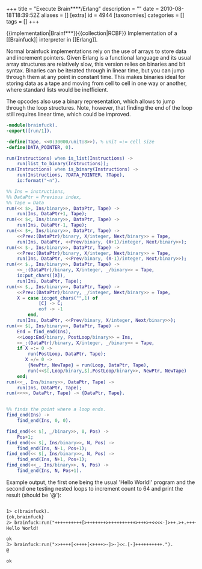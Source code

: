 +++
title = "Execute Brain****/Erlang"
description = ""
date = 2010-08-18T18:39:52Z
aliases = []
[extra]
id = 4944
[taxonomies]
categories = []
tags = []
+++

{{implementation|Brainf***}}{{collection|RCBF}}
Implementation of a [[Brainfuck]] interpreter in [[Erlang]].

Normal brainfuck implementations rely on the use of arrays to store data and increment pointers. Given Erlang is a functional language and its usual array structures are relatively slow, this version relies on binaries and bit syntax. Binaries can be iterated through in linear time, but you can jump through them at any point in constant time. This makes binaries ideal for storing data as a tape and moving from cell to cell in one way or another, where standard lists would be inefficient.

The opcodes also use a binary representation, which allows to jump through the loop structures. Note, however, that finding the end of the loop still requires linear time, which could be improved.


```erlang
-module(brainfuck).
-export([run/1]).

-define(Tape, <<0:30000/unit:8>>). % unit =:= cell size
-define(DATA_POINTER, 0).

run(Instructions) when is_list(Instructions) ->
    run(list_to_binary(Instructions));
run(Instructions) when is_binary(Instructions) ->
    run(Instructions, ?DATA_POINTER, ?Tape),
    io:format("~n").

%% Ins = instructions,
%% DataPtr = Previous index,
%% Tape = Data
run(<< $>, Ins/binary>>, DataPtr, Tape) ->
    run(Ins, DataPtr+1, Tape);
run(<< $<, Ins/binary>>, DataPtr, Tape) ->
    run(Ins, DataPtr-1, Tape);
run(<< $+, Ins/binary>>, DataPtr, Tape) ->
    <<Prev:(DataPtr)/binary, X/integer, Next/binary>> = Tape,
    run(Ins, DataPtr, <<Prev/binary, (X+1)/integer, Next/binary>>);
run(<< $-, Ins/binary>>, DataPtr, Tape) ->
    <<Prev:(DataPtr)/binary, X/integer, Next/binary>> = Tape,
    run(Ins, DataPtr, <<Prev/binary, (X-1)/integer, Next/binary>>);
run(<< $., Ins/binary>>, DataPtr, Tape) ->
    <<_:(DataPtr)/binary, X/integer, _/binary>> = Tape,
    io:put_chars([X]),
    run(Ins, DataPtr, Tape);
run(<< $,, Ins/binary>>, DataPtr, Tape) ->
    <<Prev:(DataPtr)/binary, _/integer, Next/binary>> = Tape,
    X = case io:get_chars("",1) of
            [C] -> C;
            eof -> -1
        end,
    run(Ins, DataPtr, <<Prev/binary, X/integer, Next/binary>>);
run(<< $[, Ins/binary>>, DataPtr, Tape) ->
    End = find_end(Ins),
    <<Loop:End/binary, PostLoop/binary>> = Ins,
    <<_:(DataPtr)/binary, X/integer, _/binary>> = Tape,
    if X =:= 0 ->
        run(PostLoop, DataPtr, Tape);
       X =/= 0 ->
        {NewPtr, NewTape} = run(Loop, DataPtr, Tape),
        run(<<$[,Loop/binary,$],PostLoop/binary>>, NewPtr, NewTape)
    end;
run(<<_, Ins/binary>>, DataPtr, Tape) ->
    run(Ins, DataPtr, Tape);
run(<<>>, DataPtr, Tape) -> {DataPtr, Tape}.


%% finds the point where a loop ends.
find_end(Ins) ->
    find_end(Ins, 0, 0).

find_end(<< $], _/binary>>, 0, Pos) ->
    Pos+1;
find_end(<< $], Ins/binary>>, N, Pos) ->
    find_end(Ins, N-1, Pos+1);
find_end(<< $[, Ins/binary>>, N, Pos) ->
    find_end(Ins, N+1, Pos+1);
find_end(<<_, Ins/binary>>, N, Pos) ->
    find_end(Ins, N, Pos+1).
```


Example output, the first one being the usual 'Hello World!' program and the second one testing nested loops to increment count to 64 and print the result (should be '@'):


```txt

1> c(brainfuck).
{ok,brainfuck}
2> brainfuck:run("++++++++++[>+++++++>++++++++++>+++>+<<<<-]>++.>+.+++++++..+++.>++.<<+++++++++++++++.>.+++.------.--------.>+.>.").
Hello World!

ok
3> brainfuck:run(">>++++[<++++[<++++>-]>-]<<.[-]++++++++++.").
@                                                   

ok


```


